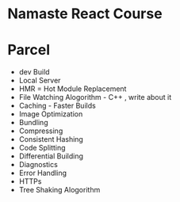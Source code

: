 # Namaste React Course



# Parcel
- dev Build
- Local Server
- HMR = Hot Module Replacement
- File  Watching Alogorithm - C++ , write about it
- Caching - Faster Builds
- Image Optimization
- Bundling 
- Compressing 
- Consistent Hashing
- Code Splitting
- Differential Building 
- Diagnostics
- Error Handling
- HTTPs
- Tree Shaking Alogorithm